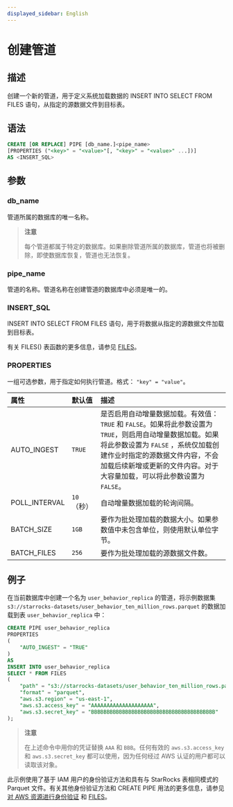 ```yaml
---
displayed_sidebar: English
---
```


# 创建管道

## 描述

创建一个新的管道，用于定义系统加载数据的 INSERT INTO SELECT FROM FILES 语句，从指定的源数据文件到目标表。

## 语法

```SQL
CREATE [OR REPLACE] PIPE [db_name.]<pipe_name> 
[PROPERTIES ("<key>" = "<value>"[, "<key>" = "<value>" ...])]
AS <INSERT_SQL>
```

## 参数

### db_name

管道所属的数据库的唯一名称。

> **注意**
>
> 每个管道都属于特定的数据库。如果删除管道所属的数据库，管道也将被删除，即使数据库恢复，管道也无法恢复。

### pipe_name

管道的名称。管道名称在创建管道的数据库中必须是唯一的。

### INSERT_SQL

INSERT INTO SELECT FROM FILES 语句，用于将数据从指定的源数据文件加载到目标表。

有关 FILES() 表函数的更多信息，请参见 [FILES](../../../sql-reference/sql-functions/table-functions/files.md)。

### PROPERTIES

一组可选参数，用于指定如何执行管道。格式： `"key" = "value"`。

| 属性      | 默认值 | 描述                                                  |
| :------------ | :------------ | :----------------------------------------------------------- |
| AUTO_INGEST   | `TRUE`        | 是否启用自动增量数据加载。有效值： `TRUE` 和 `FALSE`。如果将此参数设置为 `TRUE`，则启用自动增量数据加载。如果将此参数设置为 `FALSE` ，系统仅加载创建作业时指定的源数据文件内容，不会加载后续新增或更新的文件内容。对于大容量加载，可以将此参数设置为 `FALSE`。 |
| POLL_INTERVAL | `10` （秒） | 自动增量数据加载的轮询间隔。   |
| BATCH_SIZE    | `1GB`         | 要作为批处理加载的数据大小。如果参数值中未包含单位，则使用默认单位字节。 |
| BATCH_FILES   | `256`         | 要作为批处理加载的源数据文件数。     |

## 例子

在当前数据库中创建一个名为 `user_behavior_replica` 的管道，将示例数据集 `s3://starrocks-datasets/user_behavior_ten_million_rows.parquet` 的数据加载到表 `user_behavior_replica` 中：

```SQL
CREATE PIPE user_behavior_replica
PROPERTIES
(
    "AUTO_INGEST" = "TRUE"
)
AS
INSERT INTO user_behavior_replica
SELECT * FROM FILES
(
    "path" = "s3://starrocks-datasets/user_behavior_ten_million_rows.parquet",
    "format" = "parquet",
    "aws.s3.region" = "us-east-1",
    "aws.s3.access_key" = "AAAAAAAAAAAAAAAAAAAA",
    "aws.s3.secret_key" = "BBBBBBBBBBBBBBBBBBBBBBBBBBBBBBBBBBBBBBBB"
); 
```

> **注意**
>
> 在上述命令中用你的凭证替换 `AAA` 和 `BBB`。任何有效的 `aws.s3.access_key` 和 `aws.s3.secret_key` 都可以使用，因为任何经过 AWS 认证的用户都可以读取该对象。

此示例使用了基于 IAM 用户的身份验证方法和具有与 StarRocks 表相同模式的 Parquet 文件。有关其他身份验证方法和 CREATE PIPE 用法的更多信息，请参见 [对 AWS 资源进行身份验证](../../../integrations/authenticate_to_aws_resources.md) 和 [FILES](../../../sql-reference/sql-functions/table-functions/files.md)。
